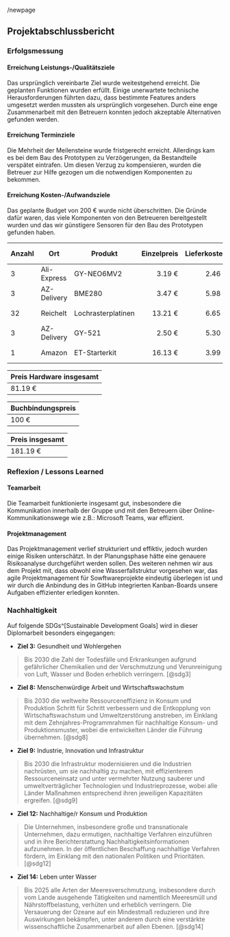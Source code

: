 /newpage

## Projektabschlussbericht

### Erfolgsmessung

#### Erreichung Leistungs-/Qualitätsziele

Das ursprünglich vereinbarte Ziel wurde weitestgehend erreicht. Die geplanten Funktionen wurden erfüllt. Einige unerwartete technische Herausforderungen führten dazu, dass bestimmte Features anders umgesetzt werden mussten als ursprünglich vorgesehen. Durch eine enge Zusammenarbeit mit den Betreuern konnten jedoch akzeptable Alternativen gefunden werden.

#### Erreichung Terminziele

Die Mehrheit der Meilensteine wurde fristgerecht erreicht. Allerdings kam es bei dem Bau des Prototypen zu Verzögerungen, da Bestandteile verspätet eintrafen. Um diesen Verzug zu kompensieren, wurden die Betreuer zur Hilfe gezogen um die notwendigen Komponenten zu bekommen.

#### Erreichung Kosten-/Aufwandsziele

Das geplante Budget von 200 € wurde nicht überschritten. Die Gründe dafür waren, das viele Komponenten von den Betreueren bereitgestellt wurden und
das wir günstigere Sensoren für den Bau des Prototypen gefunden haben.

| Anzahl | Ort        | Produkt             | Einzelpreis | Lieferkosten | Preis gesamt |
|--------|-----------|----------------------|------------:|------------:|-------------:|
| 3      | Ali-Express | GY-NEO6MV2         | 3.19 €      | 2.46 €      | 12.03 €      |
| 3      | AZ-Delivery         | BME280              | 3.47 €      | 5.98 €      | 16.39 €      |
| 32     | Reichelt   | Lochrasterplatinen  | 13.21 €     | 6.65 €      | 19.86 €      |
| 3      | AZ-Delivery         | GY-521              | 2.50 €      | 5.30 €      | 12.79 €      |
| 1      | Amazon     | ET-Starterkit       | 16.13 €     | 3.99 €      | 20.12 €      |

| Preis Hardware insgesamt |
|--------|
|  81.19 € |

| Buchbindungspreis |
|--------|
|  100 € |

| Preis insgesamt |
|--------|
|  181.19 € |

### Reflexion / Lessons Learned

#### Teamarbeit

Die Teamarbeit funktionierte insgesamt gut, insbesondere die Kommunikation innerhalb der Gruppe und mit den Betreuern über Online-Kommunikationswege
wie z.B.: Microsoft Teams, war effizient.

#### Projektmanagement

Das Projektmanagement verlief strukturiert und effiktiv, jedoch wurden einige Risiken unterschätzt. In der Planungsphase hätte eine genauere Risikoanalyse durchgeführt werden sollen. 
Des weiteren nehmen wir aus dem Projekt mit, dass obwohl eine Wasserfallstruktur vorgesehen war, das agile Projektmanagement für Sowftwareprojekte
eindeutig überlegen ist und wir durch die Anbindung des in GitHub integrierten Kanban-Boards unsere Aufgaben effizienter erledigen konnten.

### Nachhaltigkeit

Auf folgende SDGs^[Sustainable Development Goals] wird in dieser Diplomarbeit besonders eingegangen:

- **Ziel 3:** Gesundheit und Wohlergehen

> Bis 2030 die Zahl der Todesfälle und Erkrankungen aufgrund gefährlicher Chemikalien und der Verschmutzung und Verunreinigung von Luft, Wasser und Boden erheblich verringern. [@sdg3]

- **Ziel 8:** Menschenwürdige Arbeit und Wirtschafts­wachstum

> Bis 2030 die weltweite Ressourceneffizienz in Konsum und Produktion Schritt für Schritt verbessern und die Entkopplung von Wirtschaftswachstum und Umweltzerstörung anstreben, im Einklang mit dem Zehnjahres-Programmrahmen für nachhaltige Konsum- und Produktionsmuster, wobei die entwickelten Länder die Führung übernehmen. [@sdg8]

- **Ziel 9:** Industrie, Innovation und Infrastruktur

> Bis 2030 die Infrastruktur modernisieren und die Industrien nachrüsten, um sie nachhaltig zu machen, mit effizienterem Ressourceneinsatz und unter vermehrter Nutzung sauberer und umweltverträglicher Technologien und Industrieprozesse, wobei alle Länder Maßnahmen entsprechend ihren jeweiligen Kapazitäten ergreifen. [@sdg9]

- **Ziel 12:** Nachhaltige/r Konsum und Produktion

> Die Unternehmen, insbesondere große und transnationale Unternehmen, dazu ermutigen, nachhaltige Verfahren einzuführen und in ihre Berichterstattung Nachhaltigkeitsinformationen aufzunehmen. In der öffentlichen Beschaffung nachhaltige Verfahren fördern, im Einklang mit den nationalen Politiken und Prioritäten. [@sdg12]

- **Ziel 14:** Leben unter Wasser

> Bis 2025 alle Arten der Meeresverschmutzung, insbesondere durch vom Lande ausgehende Tätigkeiten und namentlich Meeresmüll und Nährstoffbelastung, verhüten und erheblich verringern. Die Versauerung der Ozeane auf ein Mindestmaß reduzieren und ihre Auswirkungen bekämpfen, unter anderem durch eine verstärkte wissenschaftliche Zusammenarbeit auf allen Ebenen. [@sdg14]
